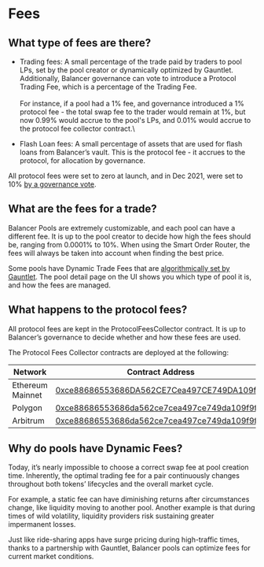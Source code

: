 # Fees

## What type of fees are there?

* Trading fees: A small percentage of the trade paid by traders to pool LPs, set by the pool creator or dynamically optimized by Gauntlet. Additionally, Balancer governance can vote to introduce a Protocol Trading Fee, which is a percentage of the Trading Fee.\
  \
  For instance, if a pool had a 1% fee, and governance introduced a 1% protocol fee - the total swap fee to the trader would remain at 1%, but now 0.99% would accrue to the pool's LPs, and 0.01% would accrue to the protocol fee collector contract.\

* Flash Loan fees: A small percentage of assets that are used for flash loans from Balancer’s vault. This is the protocol fee - it accrues to the protocol, for allocation by governance.

All protocol fees were set to zero at launch, and in Dec 2021, were set to 10% [by a governance vote](https://vote.balancer.fi/#/proposal/0xf6238d70f45f4dacfc39dd6c2d15d2505339b487bbfe014457eba1d7e4d603e3).

## What are the fees for a trade?

Balancer Pools are extremely customizable, and each pool can have a different fee. It is up to the pool creator to decide how high the fees should be, ranging from 0.0001% to 10%. When using the Smart Order Router, the fees will always be taken into account when finding the best price.

Some pools have Dynamic Trade Fees that are [algorithmically set by Gauntlet](https://medium.com/gauntlet-networks/balancer-v2-pools-trading-fee-methodology-7a65df671b8c). The pool detail page on the UI shows you which type of pool it is, and how the fees are managed.



## What happens to the protocol fees?

All protocol fees are kept in the ProtocolFeesCollector contract. It is up to Balancer’s governance to decide whether and how these fees are used.

The Protocol Fees Collector contracts are deployed at the following:

| Network          | Contract Address                                                                                                         |
| ---------------- | ------------------------------------------------------------------------------------------------------------------------ |
| Ethereum Mainnet | [0xce88686553686DA562CE7Cea497CE749DA109f9F](https://etherscan.io/address/0xce88686553686da562ce7cea497ce749da109f9f)    |
| Polygon          | [0xce88686553686da562ce7cea497ce749da109f9f](https://polygonscan.com/address/0xce88686553686da562ce7cea497ce749da109f9f) |
| Arbitrum         | [0xce88686553686da562ce7cea497ce749da109f9f](https://arbiscan.io/address/0xce88686553686da562ce7cea497ce749da109f9f)     |

## Why do pools have Dynamic Fees?

Today, it’s nearly impossible to choose a correct swap fee at pool creation time. Inherently, the optimal trading fee for a pair continuously changes throughout both tokens’ lifecycles and the overall market cycle.

For example, a static fee can have diminishing returns after circumstances change, like liquidity moving to another pool. Another example is that during times of wild volatility, liquidity providers risk sustaining greater impermanent losses.

Just like ride-sharing apps have surge pricing during high-traffic times, thanks to a partnership with Gauntlet, Balancer pools can optimize fees for current market conditions.
